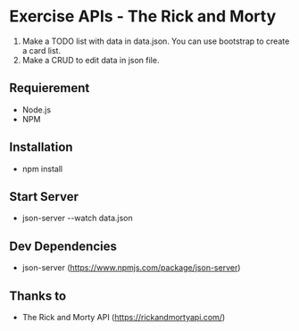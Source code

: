 # Exercise APIs - The Rick and Morty

1. Make a TODO list with data in data.json. You can use bootstrap to create a card list.
2. Make a CRUD to edit data in json file.

## Requierement

- Node.js
- NPM

## Installation

- npm install

## Start Server

- json-server --watch data.json

## Dev Dependencies

- json-server (<a>https://www.npmjs.com/package/json-server</a>)

## Thanks to

- The Rick and Morty API (https://rickandmortyapi.com/)

